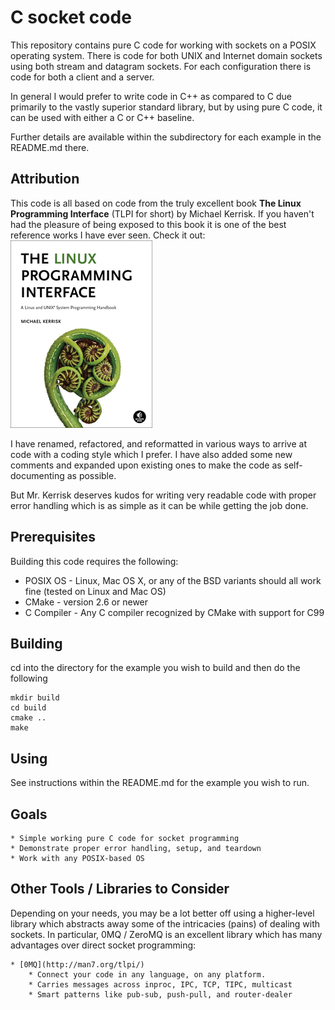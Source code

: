 C socket code
=============
This repository contains pure C code for working with sockets on a POSIX operating
system.  There is code for both UNIX and Internet domain sockets using both stream
and datagram sockets.  For each configuration there is code for both a client and
a server.

In general I would prefer to write code in C++ as compared to C due primarily to
the vastly superior standard library, but by using pure C code, it can be used
with either a C or C++ baseline.

Further details are available within the subdirectory for each example in the
README.md there.


Attribution
-----------
This code is all based on code from the truly excellent book **The Linux Programming
Interface** (TLPI for short) by Michael Kerrisk.  If you haven't had the pleasure of being exposed to this book it is one of the best reference works I have ever seen.  Check it out:
[![Screenshot](screenshots/TLPI-front-cover.png)](http://man7.org/tlpi/)

I have renamed, refactored, and reformatted in various ways to arrive at code with
a coding style which I prefer.  I have also added some new comments and expanded
upon existing ones to make the code as self-documenting as possible.

But Mr. Kerrisk deserves kudos for writing very readable code with proper error handling
which is as simple as it can be while getting the job done.


Prerequisites
-------------
Building this code requires the following:

  * POSIX OS    - Linux, Mac OS X, or any of the BSD variants should all work fine (tested on Linux and Mac OS)
  * CMake       - version 2.6 or newer
  * C Compiler  - Any C compiler recognized by CMake with support for C99


Building
--------

cd into the directory for the example you wish to build and then do the following

    mkdir build
    cd build
    cmake ..
    make

Using
-----
See instructions within the README.md for the example you wish to run.


Goals
-----

    * Simple working pure C code for socket programming
    * Demonstrate proper error handling, setup, and teardown
    * Work with any POSIX-based OS


Other Tools / Libraries to Consider
-----------------------------------

Depending on your needs, you may be a lot better off using a higher-level library
which abstracts away some of the intricacies (pains) of dealing with sockets.  In
particular, 0MQ / ZeroMQ is an excellent library which has many advantages over
direct socket programming:

    * [0MQ](http://man7.org/tlpi/)
        * Connect your code in any language, on any platform.
        * Carries messages across inproc, IPC, TCP, TIPC, multicast
        * Smart patterns like pub-sub, push-pull, and router-dealer
